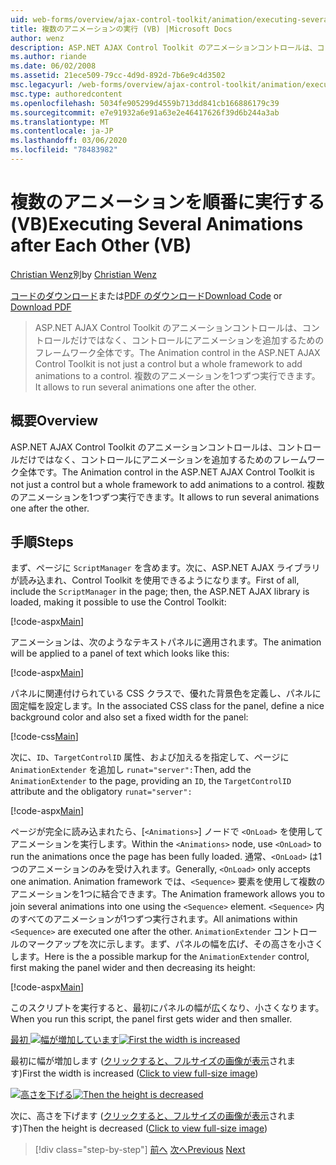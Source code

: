 ```yaml
---
uid: web-forms/overview/ajax-control-toolkit/animation/executing-several-animations-after-each-other-vb
title: 複数のアニメーションの実行 (VB) |Microsoft Docs
author: wenz
description: ASP.NET AJAX Control Toolkit のアニメーションコントロールは、コントロールだけではなく、コントロールにアニメーションを追加するためのフレームワーク全体です。 これにより、を実行できます...
ms.author: riande
ms.date: 06/02/2008
ms.assetid: 21ece509-79cc-4d9d-892d-7b6e9c4d3502
msc.legacyurl: /web-forms/overview/ajax-control-toolkit/animation/executing-several-animations-after-each-other-vb
msc.type: authoredcontent
ms.openlocfilehash: 5034fe905299d4559b713dd841cb166886179c39
ms.sourcegitcommit: e7e91932a6e91a63e2e46417626f39d6b244a3ab
ms.translationtype: MT
ms.contentlocale: ja-JP
ms.lasthandoff: 03/06/2020
ms.locfileid: "78483982"
---
```

# <a name="executing-several-animations-after-each-other-vb"></a><span data-ttu-id="4beb3-104">複数のアニメーションを順番に実行する (VB)</span><span class="sxs-lookup"><span data-stu-id="4beb3-104">Executing Several Animations after Each Other (VB)</span></span>

<span data-ttu-id="4beb3-105">[Christian Wenz](https://github.com/wenz)別</span><span class="sxs-lookup"><span data-stu-id="4beb3-105">by [Christian Wenz](https://github.com/wenz)</span></span>

<span data-ttu-id="4beb3-106">[コードのダウンロード](https://download.microsoft.com/download/f/9/a/f9a26acd-8df4-4484-8a18-199e4598f411/Animation3.vb.zip)または[PDF のダウンロード](https://download.microsoft.com/download/6/7/1/6718d452-ff89-4d3f-a90e-c74ec2d636a3/animation3VB.pdf)</span><span class="sxs-lookup"><span data-stu-id="4beb3-106">[Download Code](https://download.microsoft.com/download/f/9/a/f9a26acd-8df4-4484-8a18-199e4598f411/Animation3.vb.zip) or [Download PDF](https://download.microsoft.com/download/6/7/1/6718d452-ff89-4d3f-a90e-c74ec2d636a3/animation3VB.pdf)</span></span>

> <span data-ttu-id="4beb3-107">ASP.NET AJAX Control Toolkit のアニメーションコントロールは、コントロールだけではなく、コントロールにアニメーションを追加するためのフレームワーク全体です。</span><span class="sxs-lookup"><span data-stu-id="4beb3-107">The Animation control in the ASP.NET AJAX Control Toolkit is not just a control but a whole framework to add animations to a control.</span></span> <span data-ttu-id="4beb3-108">複数のアニメーションを1つずつ実行できます。</span><span class="sxs-lookup"><span data-stu-id="4beb3-108">It allows to run several animations one after the other.</span></span>

## <a name="overview"></a><span data-ttu-id="4beb3-109">概要</span><span class="sxs-lookup"><span data-stu-id="4beb3-109">Overview</span></span>

<span data-ttu-id="4beb3-110">ASP.NET AJAX Control Toolkit のアニメーションコントロールは、コントロールだけではなく、コントロールにアニメーションを追加するためのフレームワーク全体です。</span><span class="sxs-lookup"><span data-stu-id="4beb3-110">The Animation control in the ASP.NET AJAX Control Toolkit is not just a control but a whole framework to add animations to a control.</span></span> <span data-ttu-id="4beb3-111">複数のアニメーションを1つずつ実行できます。</span><span class="sxs-lookup"><span data-stu-id="4beb3-111">It allows to run several animations one after the other.</span></span>

## <a name="steps"></a><span data-ttu-id="4beb3-112">手順</span><span class="sxs-lookup"><span data-stu-id="4beb3-112">Steps</span></span>

<span data-ttu-id="4beb3-113">まず、ページに `ScriptManager` を含めます。次に、ASP.NET AJAX ライブラリが読み込まれ、Control Toolkit を使用できるようになります。</span><span class="sxs-lookup"><span data-stu-id="4beb3-113">First of all, include the `ScriptManager` in the page; then, the ASP.NET AJAX library is loaded, making it possible to use the Control Toolkit:</span></span>

[!code-aspx[Main](executing-several-animations-after-each-other-vb/samples/sample1.aspx)]

<span data-ttu-id="4beb3-114">アニメーションは、次のようなテキストパネルに適用されます。</span><span class="sxs-lookup"><span data-stu-id="4beb3-114">The animation will be applied to a panel of text which looks like this:</span></span>

[!code-aspx[Main](executing-several-animations-after-each-other-vb/samples/sample2.aspx)]

<span data-ttu-id="4beb3-115">パネルに関連付けられている CSS クラスで、優れた背景色を定義し、パネルに固定幅を設定します。</span><span class="sxs-lookup"><span data-stu-id="4beb3-115">In the associated CSS class for the panel, define a nice background color and also set a fixed width for the panel:</span></span>

[!code-css[Main](executing-several-animations-after-each-other-vb/samples/sample3.css)]

<span data-ttu-id="4beb3-116">次に、`ID`、`TargetControlID` 属性、および加えるを指定して、ページに `AnimationExtender` を追加し `runat="server":`</span><span class="sxs-lookup"><span data-stu-id="4beb3-116">Then, add the `AnimationExtender` to the page, providing an `ID`, the `TargetControlID` attribute and the obligatory `runat="server":`</span></span>

[!code-aspx[Main](executing-several-animations-after-each-other-vb/samples/sample4.aspx)]

<span data-ttu-id="4beb3-117">ページが完全に読み込まれたら、[`<Animations>`] ノードで `<OnLoad>` を使用してアニメーションを実行します。</span><span class="sxs-lookup"><span data-stu-id="4beb3-117">Within the `<Animations>` node, use `<OnLoad>` to run the animations once the page has been fully loaded.</span></span> <span data-ttu-id="4beb3-118">通常、`<OnLoad>` は1つのアニメーションのみを受け入れます。</span><span class="sxs-lookup"><span data-stu-id="4beb3-118">Generally, `<OnLoad>` only accepts one animation.</span></span> <span data-ttu-id="4beb3-119">Animation framework では、`<Sequence>` 要素を使用して複数のアニメーションを1つに結合できます。</span><span class="sxs-lookup"><span data-stu-id="4beb3-119">The Animation framework allows you to join several animations into one using the `<Sequence>` element.</span></span> <span data-ttu-id="4beb3-120">`<Sequence>` 内のすべてのアニメーションが1つずつ実行されます。</span><span class="sxs-lookup"><span data-stu-id="4beb3-120">All animations within `<Sequence>` are executed one after the other.</span></span> <span data-ttu-id="4beb3-121">`AnimationExtender` コントロールのマークアップを次に示します。まず、パネルの幅を広げ、その高さを小さくします。</span><span class="sxs-lookup"><span data-stu-id="4beb3-121">Here is the a possible markup for the `AnimationExtender` control, first making the panel wider and then decreasing its height:</span></span>

[!code-aspx[Main](executing-several-animations-after-each-other-vb/samples/sample5.aspx)]

<span data-ttu-id="4beb3-122">このスクリプトを実行すると、最初にパネルの幅が広くなり、小さくなります。</span><span class="sxs-lookup"><span data-stu-id="4beb3-122">When you run this script, the panel first gets wider and then smaller.</span></span>

<span data-ttu-id="4beb3-123">[最初 ![幅が増加しています](executing-several-animations-after-each-other-vb/_static/image2.png)](executing-several-animations-after-each-other-vb/_static/image1.png)</span><span class="sxs-lookup"><span data-stu-id="4beb3-123">[![First the width is increased](executing-several-animations-after-each-other-vb/_static/image2.png)](executing-several-animations-after-each-other-vb/_static/image1.png)</span></span>

<span data-ttu-id="4beb3-124">最初に幅が増加します ([クリックすると、フルサイズの画像が表示](executing-several-animations-after-each-other-vb/_static/image3.png)されます)</span><span class="sxs-lookup"><span data-stu-id="4beb3-124">First the width is increased ([Click to view full-size image](executing-several-animations-after-each-other-vb/_static/image3.png))</span></span>

<span data-ttu-id="4beb3-125">[![高さを下げる](executing-several-animations-after-each-other-vb/_static/image5.png)](executing-several-animations-after-each-other-vb/_static/image4.png)</span><span class="sxs-lookup"><span data-stu-id="4beb3-125">[![Then the height is decreased](executing-several-animations-after-each-other-vb/_static/image5.png)](executing-several-animations-after-each-other-vb/_static/image4.png)</span></span>

<span data-ttu-id="4beb3-126">次に、高さを下げます ([クリックすると、フルサイズの画像が表示](executing-several-animations-after-each-other-vb/_static/image6.png)されます)</span><span class="sxs-lookup"><span data-stu-id="4beb3-126">Then the height is decreased ([Click to view full-size image](executing-several-animations-after-each-other-vb/_static/image6.png))</span></span>

> [!div class="step-by-step"]
> <span data-ttu-id="4beb3-127">[前へ](executing-several-animations-at-the-same-time-vb.md)
> [次へ](animation-depending-on-a-condition-vb.md)</span><span class="sxs-lookup"><span data-stu-id="4beb3-127">[Previous](executing-several-animations-at-the-same-time-vb.md)
[Next](animation-depending-on-a-condition-vb.md)</span></span>
